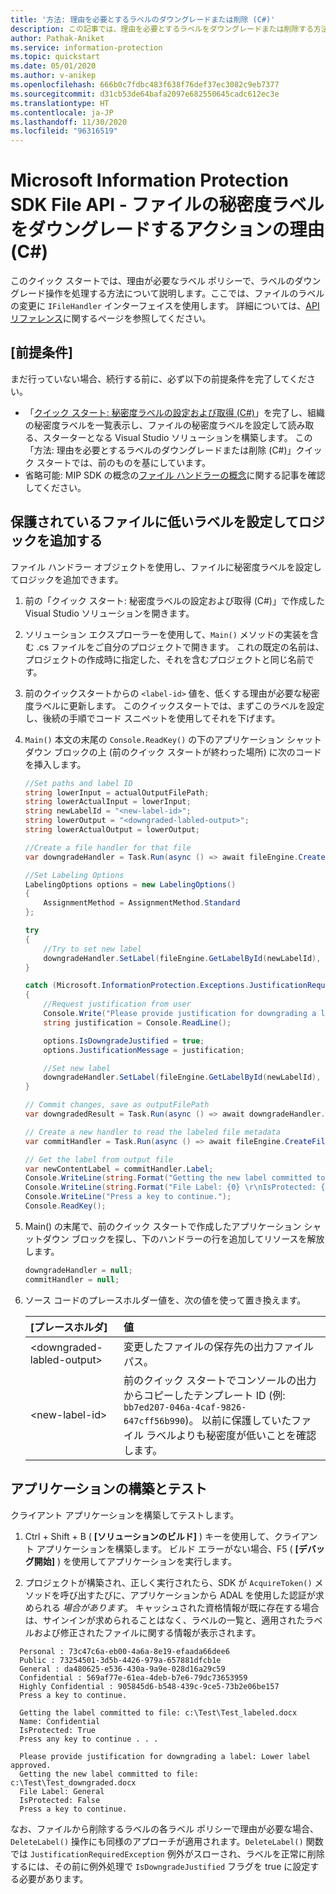```yaml
---
title: '方法: 理由を必要とするラベルのダウングレードまたは削除 (C#)'
description: この記事では、理由を必要とするラベルをダウングレードまたは削除する方法のシナリオについて説明します。
author: Pathak-Aniket
ms.service: information-protection
ms.topic: quickstart
ms.date: 05/01/2020
ms.author: v-anikep
ms.openlocfilehash: 666b0c7fdbc483f638f76def37ec3082c9eb7377
ms.sourcegitcommit: d31cb53de64bafa2097e682550645cadc612ec3e
ms.translationtype: HT
ms.contentlocale: ja-JP
ms.lasthandoff: 11/30/2020
ms.locfileid: "96316519"
---
```

# <a name="microsoft-information-protection-sdk-file-api---action-justification-for-lowering-a-sensitivity-label-on-a-file-c"></a>Microsoft Information Protection SDK File API - ファイルの秘密度ラベルをダウングレードするアクションの理由 (C#)

このクイック スタートでは、理由が必要なラベル ポリシーで、ラベルのダウングレード操作を処理する方法について説明します。ここでは、ファイルのラベルの変更に `IFileHandler` インターフェイスを使用します。 詳細については、[API リファレンス](/dotnet/api/?term=microsoft.informationprotection)に関するページを参照してください。

## <a name="prerequisites"></a>[前提条件]

まだ行っていない場合、続行する前に、必ず以下の前提条件を完了してください。

- 「[クイック スタート: 秘密度ラベルの設定および取得 (C#)](quick-file-set-get-label-csharp.md)」を完了し、組織の秘密度ラベルを一覧表示し、ファイルの秘密度ラベルを設定して読み取る、スターターとなる Visual Studio ソリューションを構築します。 この「方法: 理由を必要とするラベルのダウングレードまたは削除 (C#)」クイック スタートでは、前のものを基にしています。
- 省略可能: MIP SDK の概念の[ファイル ハンドラーの概念](concept-handler-file-cpp.md)に関する記事を確認してください。

## <a name="add-logic-to-set-a-lower-label-to-a-protected-file"></a>保護されているファイルに低いラベルを設定してロジックを追加する

ファイル ハンドラー オブジェクトを使用し、ファイルに秘密度ラベルを設定してロジックを追加できます。

1. 前の「クイック スタート: 秘密度ラベルの設定および取得 (C#)」で作成した Visual Studio ソリューションを開きます。

2. ソリューション エクスプローラーを使用して、`Main()` メソッドの実装を含む .cs ファイルをご自分のプロジェクトで開きます。 これの既定の名前は、プロジェクトの作成時に指定した、それを含むプロジェクトと同じ名前です。

3. 前のクイックスタートからの `<label-id>` 値を、低くする理由が必要な秘密度ラベルに更新します。 このクイックスタートでは、まずこのラベルを設定し、後続の手順でコード スニペットを使用してそれを下げます。

4. `Main()` 本文の末尾の `Console.ReadKey()` の下のアプリケーション シャットダウン ブロックの上 (前のクイック スタートが終わった場所) に次のコードを挿入します。

    ```csharp
    //Set paths and label ID
    string lowerInput = actualOutputFilePath;
    string lowerActualInput = lowerInput;
    string newLabelId = "<new-label-id>";
    string lowerOutput = "<downgraded-labled-output>";
    string lowerActualOutput = lowerOutput;

    //Create a file handler for that file
    var downgradeHandler = Task.Run(async () => await fileEngine.CreateFileHandlerAsync(lowerInput, lowerActualInput, true)).Result;

    //Set Labeling Options
    LabelingOptions options = new LabelingOptions()
    {
        AssignmentMethod = AssignmentMethod.Standard
    };

    try
    {
        //Try to set new label
        downgradeHandler.SetLabel(fileEngine.GetLabelById(newLabelId), options, new ProtectionSettings());
    }

    catch (Microsoft.InformationProtection.Exceptions.JustificationRequiredException)
    {
        //Request justification from user
        Console.Write("Please provide justification for downgrading a label: ");
        string justification = Console.ReadLine();

        options.IsDowngradeJustified = true;
        options.JustificationMessage = justification;

        //Set new label
        downgradeHandler.SetLabel(fileEngine.GetLabelById(newLabelId), options, new ProtectionSettings());
    }

    // Commit changes, save as outputFilePath
    var downgradedResult = Task.Run(async () => await downgradeHandler.CommitAsync(lowerActualOutput)).Result;

    // Create a new handler to read the labeled file metadata
    var commitHandler = Task.Run(async () => await fileEngine.CreateFileHandlerAsync(lowerOutput, lowerActualOutput, true)).Result;

    // Get the label from output file
    var newContentLabel = commitHandler.Label;
    Console.WriteLine(string.Format("Getting the new label committed to file: {0}", lowerOutput));
    Console.WriteLine(string.Format("File Label: {0} \r\nIsProtected: {1}", newContentLabel.Label.Name, newContentLabel.IsProtectionAppliedFromLabel.ToString()));
    Console.WriteLine("Press a key to continue.");
    Console.ReadKey();

    ```

5. Main() の末尾で、前のクイック スタートで作成したアプリケーション シャットダウン ブロックを探し、下のハンドラーの行を追加してリソースを解放します。

    ````csharp
    downgradeHandler = null;
    commitHandler = null;
    ````

6. ソース コードのプレースホルダー値を、次の値を使って置き換えます。

   | [プレースホルダ] | 値 |
   |:----------- |:----- |
   | \<downgraded-labled-output\> | 変更したファイルの保存先の出力ファイル パス。 |
   | \<new-label-id\> | 前のクイック スタートでコンソールの出力からコピーしたテンプレート ID (例: `bb7ed207-046a-4caf-9826-647cff56b990`)。 以前に保護していたファイル ラベルよりも秘密度が低いことを確認します。 |

## <a name="build-and-test-the-application"></a>アプリケーションの構築とテスト

クライアント アプリケーションを構築してテストします。

1. Ctrl + Shift + B ( **[ソリューションのビルド]** ) キーを使用して、クライアント アプリケーションを構築します。 ビルド エラーがない場合、F5 ( **[デバッグ開始]** ) を使用してアプリケーションを実行します。

2. プロジェクトが構築され、正しく実行されたら、SDK が `AcquireToken()` メソッドを呼び出すたびに、アプリケーションから ADAL を使用した認証が求められる *場合があります*。 キャッシュされた資格情報が既に存在する場合は、サインインが求められることはなく、ラベルの一覧と、適用されたラベルおよび修正されたファイルに関する情報が表示されます。

  ```console
    Personal : 73c47c6a-eb00-4a6a-8e19-efaada66dee6
    Public : 73254501-3d5b-4426-979a-657881dfcb1e
    General : da480625-e536-430a-9a9e-028d16a29c59
    Confidential : 569af77e-61ea-4deb-b7e6-79dc73653959
    Highly Confidential : 905845d6-b548-439c-9ce5-73b2e06be157
    Press a key to continue.

    Getting the label committed to file: c:\Test\Test_labeled.docx
    Name: Confidential
    IsProtected: True
    Press any key to continue . . .

    Please provide justification for downgrading a label: Lower label approved.
    Getting the new label committed to file: c:\Test\Test_downgraded.docx
    File Label: General
    IsProtected: False
    Press a key to continue.
   ```

なお、ファイルから削除するラベルの各ラベル ポリシーで理由が必要な場合、`DeleteLabel()` 操作にも同様のアプローチが適用されます。`DeleteLabel()` 関数では `JustificationRequiredException` 例外がスローされ、ラベルを正常に削除するには、その前に例外処理で `IsDowngradeJustified` フラグを true に設定する必要があります。